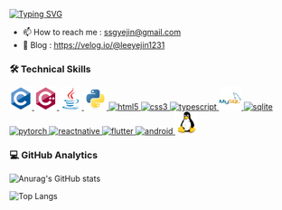[![Typing SVG](https://readme-typing-svg.herokuapp.com?color=%23C996F7&size=25&lines=+Hello+👋+leeyejin's+github)](https://git.io/typing-svg)

- 📫 How to reach me : ssgyejin@gmail.com
- 📝 Blog : https://velog.io/@leeyejin1231

<h3 align="left">🛠 Technical Skills</h3>
<p align="left">
  <a href="https://www.cprogramming.com/" target="_blank"> <img src="https://raw.githubusercontent.com/devicons/devicon/master/icons/c/c-original.svg" alt="c" width="40" height="40"/> </a> 
  <a href="https://www.w3schools.com/cpp/" target="_blank"> <img src="https://raw.githubusercontent.com/devicons/devicon/master/icons/cplusplus/cplusplus-original.svg" alt="cplusplus" width="40" height="40"/> </a>
  <a href="https://www.java.com" target="_blank"> <img src="https://raw.githubusercontent.com/devicons/devicon/master/icons/java/java-original.svg" alt="java" width="40" height="40"/> </a>
  <a href="https://www.python.org" target="_blank"> <img src="https://raw.githubusercontent.com/devicons/devicon/master/icons/python/python-original.svg" alt="python" width="40" height="40"/> </a>
  <a href="https://www.w3.org/html/" target="_blank"> <img src="https://images.velog.io/images/leeyejin1231/post/37ca72f1-26c7-49b2-b583-439b4cec1d19/html-1.svg" alt="html5" width="40" height="40"/> </a>
  <a href="https://www.w3schools.com/css/" target="_blank"> <img src="https://images.velog.io/images/leeyejin1231/post/d68f8952-d140-4d5f-a0ab-d8ff8ce52166/css-3.svg" alt="css3" width="40" height="40"/> </a>    
  <a href="https://www.typescriptlang.org/" target="_blank"> <img src="https://images.velog.io/images/leeyejin1231/post/f9c76949-331a-4967-8685-9b3826d0c634/typescript.svg" alt="typescript" width="40" height="40"/> </a>
  <a href="https://www.mysql.com/" target="_blank"> <img src="https://raw.githubusercontent.com/devicons/devicon/master/icons/mysql/mysql-original-wordmark.svg" alt="mysql" width="40" height="40"/> </a>  
  <a href="https://www.sqlite.org/index.html" target="_blank"> <img src="https://upload.wikimedia.org/wikipedia/commons/9/97/Sqlite-square-icon.svg" alt="sqlite" width="40" height="40"/> </a>
  <a href="https://pytorch.org/" target="_blank"> <img src="https://upload.wikimedia.org/wikipedia/commons/1/10/PyTorch_logo_icon.svg" alt="pytorch" width="40" height="40"/> </a>
  <a href="https://reactnative.dev/" target"_blank"> <img src="https://images.velog.io/images/leeyejin1231/post/44da66f1-0fb0-41d5-aa67-fe49dc2abbd3/react-native-1.svg" alt="reactnative" width="40" height="45"/> </a>
 <a href="https://flutter.dev/?gclsrc=aw.ds&gclid=CjwKCAiAlfqOBhAeEiwAYi43F4LCwKqGrTKIX2zeGPC0q32o3fg0u1rK_tV-kq0Abs0Z2VQFpeqCexoCgxIQAvD_BwE" target="_blank"> <img src="https://images.velog.io/images/leeyejin1231/post/880e70a2-59dd-4af0-b871-916dfe636ccd/flutter-logo.svg" alt="flutter" width="40" height="40"/> </a>
 <a href="https://developer.android.com/?hl=ko" target="_blank"> <img src="https://images.velog.io/images/leeyejin1231/post/5410ffc3-e0ea-4f5c-8165-c2408c52be6a/android-logomark.svg" alt="android" width="40" height="40/> </a>
 <a href="https://www.linux.org/" target="_blank"> <img src="https://raw.githubusercontent.com/devicons/devicon/master/icons/linux/linux-original.svg" alt="linux" width="40" height="40"/> </a>
</p>



<h3 align="left">💻 GitHub Analytics</h3>

![Anurag's GitHub stats](https://github-readme-stats.vercel.app/api?username=leeyejin1231&show_icons=true&theme=dracula)

![Top Langs](https://github-readme-stats.vercel.app/api/top-langs/?username=leeyejin1231&langs_count=8&hide=&layout=compact&theme=dracula)
